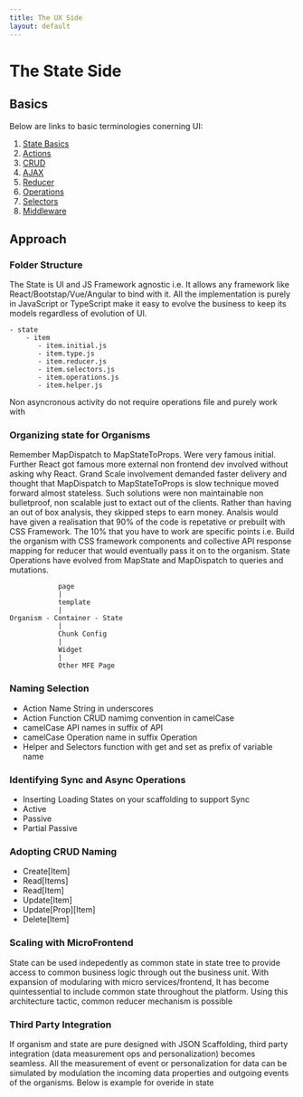 ```yaml
---
title: The UX Side
layout: default
---
```

# The State Side

## Basics
Below are links to basic terminologies conerning UI:
1. [State Basics](./state)
2. [Actions](./actions)
3. [CRUD](./crud)
4. [AJAX](./ajax)
5. [Reducer](./reducer)
6. [Operations](./operations)
7. [Selectors](./selectors)
8. [Middleware](./middleware)

## Approach

### Folder Structure
The State is UI and JS Framework agnostic i.e. It allows any framework like React/Bootstap/Vue/Angular to bind with it. All the implementation is purely in JavaScript or TypeScript make it easy to evolve the business to keep its models regardless of evolution of UI.
```
- state
    - item
       - item.initial.js
       - item.type.js
       - item.reducer.js
       - item.selectors.js
       - item.operations.js
       - item.helper.js
```
Non asyncronous activity do not require operations file and purely work with 

### Organizing state for Organisms

Remember MapDispatch to MapStateToProps. Were very famous initial. Further React got famous more external non frontend dev involved without asking why React. Grand Scale involvement demanded faster delivery and thought that MapDispatch to MapStateToProps is slow technique moved forward almost stateless. Such solutions were non maintainable non bulletproof, non scalable just to extact out of the clients. Rather than having an out of box analysis, they skipped steps to earn money. Analsis would have given a realisation that 90% of the code is repetative or prebuilt with CSS Framework. The 10% that you have to work are specific points i.e. Build the organism with CSS framework components and collective API response mapping for reducer that would eventually pass it on to the organism. State Operations have evolved from MapState and MapDispatch to queries and mutations.

```
            page
            |
            template
            |
Organism - Container - State
            |
            Chunk Config
            |
            Widget
            |
            Other MFE Page
```

### Naming Selection

- Action Name String in underscores
- Action Function CRUD namimg convention in camelCase
- camelCase API names in suffix of API
- camelCase Operation name in suffix Operation
- Helper and Selectors function with get and set as prefix of variable name

### Identifying Sync and Async Operations
- Inserting Loading States on your scaffolding to support Sync
- Active
- Passive
- Partial Passive


### Adopting CRUD Naming
- Create\[Item\]
- Read\[Items\]
- Read\[Item\]
- Update\[Item\]
- Update\[Prop\]\[Item\]
- Delete\[Item\]


### Scaling with MicroFrontend
State can be used indepedently as common state in state tree to provide access to common business logic through out the business unit. With expansion of modularing with micro services/frontend, It has become quintessential to include common state throughout the platform. Using this architecture tactic, common reducer mechanism is possible

### Third Party Integration

If organism and state are pure designed with JSON Scaffolding, third party integration (data measurement ops and personalization) becomes seamless. All the measurement of event or personalization for data can be simulated by modulation the incoming data properties and outgoing events of the organisms.
Below is example for overide in state
